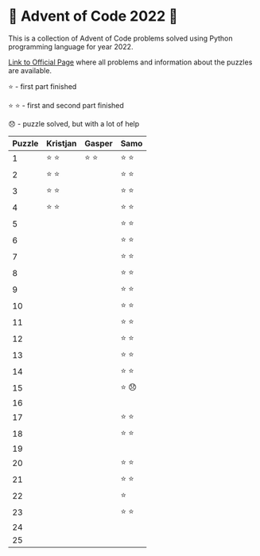 # :christmas_tree: Advent of Code 2022 :christmas_tree:
This is a collection of Advent of Code problems solved using Python programming language for year 2022.

[Link to Official Page](https://adventofcode.com/) where all problems and information about the puzzles are available.

:star: - first part finished

:star: :star: - first and second part finished

:disappointed: - puzzle solved, but with a lot of help

| Puzzle | Kristjan | Gasper | Samo |
|--------|----------|--------|------|
| 1  | :star: :star: | :star: :star: | :star: :star: |
| 2  | :star: :star: |  | :star: :star: |
| 3  | :star: :star: |  | :star: :star: |
| 4  | :star: :star: |  | :star: :star: |
| 5  |  |  | :star: :star: |
| 6  |  |  | :star: :star: |
| 7  |  |  | :star: :star: |
| 8  |  |  | :star: :star: |
| 9  |  |  | :star: :star: |
| 10 |  |  | :star: :star: |
| 11 |  |  | :star: :star: |
| 12 |  |  | :star: :star: |
| 13 |  |  | :star: :star: |
| 14 |  |  | :star: :star: |
| 15 |  |  | :star: :disappointed: |
| 16 |  |  |  |
| 17 |  |  | :star: :star: |
| 18 |  |  | :star: :star: |
| 19 |  |  |  |
| 20 |  |  | :star: :star: |
| 21 |  |  | :star: :star: |
| 22 |  |  | :star: |
| 23 |  |  | :star: :star: |
| 24 |  |  |  |
| 25 |  |  |  |